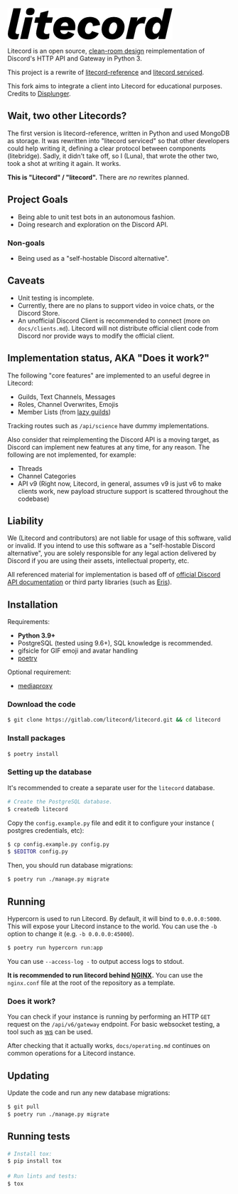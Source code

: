 ![Litecord logo](static/logo/logo.png)

Litecord is an open source, [clean-room design][clean-room] reimplementation of
Discord's HTTP API and Gateway in Python 3.

This project is a rewrite of [litecord-reference] and [litecord serviced].

This fork aims to integrate a client into Litecord for educational purposes. Credits to [Displunger](https://gitlab.com/derpystuff/displunger).

[clean-room]: https://en.wikipedia.org/wiki/Clean_room_design
[litecord-reference]: https://gitlab.com/luna/litecord-reference
[litecord serviced]: https://github.com/litecord

## Wait, two other Litecords?

The first version is litecord-reference, written in Python and used MongoDB
as storage. It was rewritten into "litecord serviced" so that other developers
could help writing it, defining a clear protocol between components
(litebridge). Sadly, it didn't take off, so I (Luna), that wrote the other two,
took a shot at writing it again. It works.

**This is "Litecord" / "litecord".** There are _no_ rewrites planned.

## Project Goals

- Being able to unit test bots in an autonomous fashion.
- Doing research and exploration on the Discord API.

### Non-goals

- Being used as a "self-hostable Discord alternative".

## Caveats

- Unit testing is incomplete.
- Currently, there are no plans to support video in voice chats, or the
  Discord Store.
- An unofficial Discord Client is recommended to connect (more on
  `docs/clients.md`). Litecord will not distribute official client code from
  Discord nor provide ways to modify the official client.

## Implementation status, AKA "Does it work?"

The following "core features" are implemented to an useful degree in Litecord:

- Guilds, Text Channels, Messages
- Roles, Channel Overwrites, Emojis
- Member Lists (from [lazy guilds](https://luna.gitlab.io/discord-unofficial-docs/lazy_guilds.html))

Tracking routes such as `/api/science` have dummy implementations.

Also consider that reimplementing the Discord API is a moving target, as
Discord can implement new features at any time, for any reason. The following
are not implemented, for example:

- Threads
- Channel Categories
- API v9 (Right now, Litecord, in general, assumes v9 is
  just v6 to make clients work, new payload structure support is
  scattered throughout the codebase)

## Liability

We (Litecord and contributors) are not liable for usage of this software,
valid or invalid. If you intend to use this software as a "self-hostable
Discord alternative", you are solely responsible for any legal action delivered
by Discord if you are using their assets, intellectual property, etc.

All referenced material for implementation is based off of
[official Discord API documentation](https://discordapp.com/developers/docs)
or third party libraries (such as [Eris](https://github.com/abalabahaha/eris)).

## Installation

Requirements:

- **Python 3.9+**
- PostgreSQL (tested using 9.6+), SQL knowledge is recommended.
- gifsicle for GIF emoji and avatar handling
- [poetry]

Optional requirement:

- [mediaproxy]

[poetry]: https://python-poetry.org/
[mediaproxy]: https://gitlab.com/litecord/mediaproxy

### Download the code

```sh
$ git clone https://gitlab.com/litecord/litecord.git && cd litecord
```

### Install packages

```sh
$ poetry install
```

### Setting up the database

It's recommended to create a separate user for the `litecord` database.

```sh
# Create the PostgreSQL database.
$ createdb litecord
```

Copy the `config.example.py` file and edit it to configure your instance (
postgres credentials, etc):

```sh
$ cp config.example.py config.py
$ $EDITOR config.py
```

Then, you should run database migrations:

```sh
$ poetry run ./manage.py migrate
```

## Running

Hypercorn is used to run Litecord. By default, it will bind to `0.0.0.0:5000`.
This will expose your Litecord instance to the world. You can use the `-b`
option to change it (e.g. `-b 0.0.0.0:45000`).

```sh
$ poetry run hypercorn run:app
```

You can use `--access-log -` to output access logs to stdout.

**It is recommended to run litecord behind [NGINX].** You can use the
`nginx.conf` file at the root of the repository as a template.

[nginx]: https://www.nginx.com

### Does it work?

You can check if your instance is running by performing an HTTP `GET` request on
the `/api/v6/gateway` endpoint. For basic websocket testing, a tool such as
[ws](https://github.com/hashrocket/ws) can be used.

After checking that it actually works, `docs/operating.md` continues on common
operations for a Litecord instance.

## Updating

Update the code and run any new database migrations:

```sh
$ git pull
$ poetry run ./manage.py migrate
```

## Running tests

```sh
# Install tox:
$ pip install tox

# Run lints and tests:
$ tox
```
